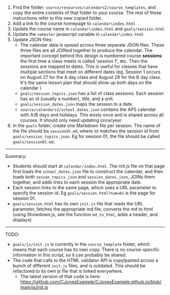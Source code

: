 1. Find the folder: `source/resources/calendars2/course_templates`, and copy the entire contents of that folder to your course. The rest of these instructions refer to this new copied folder.
2. Add a link to the course homepage to `calendar\index.html` 
3. Update the course name in `calendar\index.html` and `goals/session.html`
4. Update the `semester` javascript variable in `calendar\index.html`
5. Update JSON files:
    - The calendar data is spread across three separate JSON files. These three files are all JOINed together to produce the calendar. The important concept behind this design is numbered course **sessions**: the first time a class meets is called 'session 1', etc. Then the sessions are mapped to dates. This is useful for classes that have multiple sections that meet on different dates (eg. Session 1 occurs on August 27 for the A day class and August 28 for the B day class. It's the same lesson plan that should show up both days on the calendar )
    - `goals/session_topics.json` has a list of class sessions. Each session has an id (usually a number), title, and a unit.
    - `goals/session_dates.json` maps the session to a date.
    - `source/calendars2/school_dates.json` contains the APS calendar with A/B days and holidays. This exists once and is shared across all courses. It should only need updating once/year.
6. In the `goals` folder, create one Markdown file per session. The name of the file should be `sessionXX.md`, where `XX` matches the session id from `goals/session_topics.json`. Eg for session 01, the file should be called `goals/session01.md`.

----
Summary:
- Students should start at `calendar/index.html`. The init.js file on that page first loads the `school_dates.json` file to construct the calendar, and then loads both `sesson_topics.json` and `session_dates.json`, JOINs them together, and adds links to each session the appropriate date.
- Each session links to the same page, which uses a URL parameter to specify the session id. Eg `goals/session.html?num=01` is the page for session 01.
- `goals/session.html` has its own `init.js` file that reads the URL parameter, fetches the appropriate md file, converts the md to html (using Showdown.js, see the function `md_to_html`, adds a header, and displays)



----
TODO:
- `goals/js/init.js` is currently in the `course_template` folder, which means that each course has its own copy. There is no course-specific information in this script, so it can probably be shared.
- The code that calls to the HTML validator API is copy/pasted across a bunch of different `init.js` files, and is outdated. This should be refactored to its own js file that is linked everywhere.
    - The latest version of that code is here: https://github.com/CJonesExample/CJonesExample.github.io/blob/main/js/init.js 